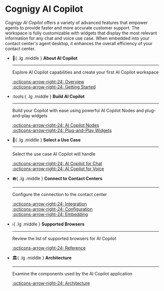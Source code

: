 # Cognigy AI Copilot

_Cognigy AI Copilot_ offers a variety of advanced features that empower agents to provide faster and more accurate customer support. The workspace is fully customizable with widgets that display the most relevant information for any chat and voice use case. When embedded into your contact center's agent desktop, it enhances the overall efficiency of your contact center.


<div class="grid cards" markdown>

-   :wave:{ .lg .middle } __About AI Copilot__

    ---

    Explore AI Copilot capabilities and create your first AI Copilot workspace

    [:octicons-arrow-right-24: Overview](overview.md)<br>
    [:octicons-arrow-right-24: Getting Started](getting-started.md)

-   :tools:{ .lg .middle } __Build AI Copilot__

    ---

    Build your Copilot with ease using powerful AI Copilot Nodes and plug-and-play
    widgets

    [:octicons-arrow-right-24: AI Copilot Nodes](../ai/build/node-reference/ai-copilot/overview.md)<br>
    [:octicons-arrow-right-24: Plug-and-Play Widgets](../ai/build/node-reference/xApp/overview.md)

-   :briefcase:{ .lg .middle } __Select a Use Case__

    ---

    Select the use case AI Copilot will handle

    [:octicons-arrow-right-24: AI Copilot for Chat](chat.md)<br>
    [:octicons-arrow-right-24: AI Copilot for Voice](voice/voice-overview.md)

-   :telephone:{ .lg .middle } __Connect to Contact Centers__

    ---

    Configure the connection to the contact center    

    [:octicons-arrow-right-24: Integration](contact-center-integration.md)<br>
    [:octicons-arrow-right-24: Configuration](configuration.md)<br>
    [:octicons-arrow-right-24: Embedding](embedding.md)

-   :information_source:{ .lg .middle } __Supported Browsers__

    ---

    Review the list of supported browsers for AI Copilot

    [:octicons-arrow-right-24: Reference](installation/browser-requirements.md)

-   :classical_building:{ .lg .middle } __Architecture__

    ---

    Examine the components used by the AI Copilot application

    [:octicons-arrow-right-24: Architecture](architecture.md)

</div>